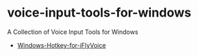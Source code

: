 # voice-input-tools-for-windows

A Collection of Voice Input Tools for Windows

- [Windows-Hotkey-for-iFlyVoice](/tree/main/Windows-Hotkey-for-iFlyVoice)